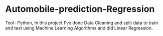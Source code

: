 # Automobile-prediction-Regression
Tool- Python, In this project I've done Data Cleaning and split data to train and test using Machine Learning Algorithms and did Linear Regression.
